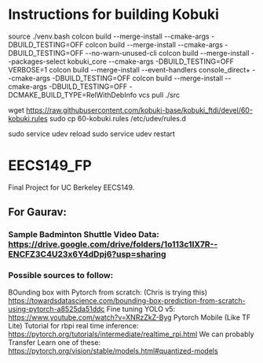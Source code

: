 # Instructions for building Kobuki

source ./venv.bash 
colcon build --merge-install --cmake-args -DBUILD_TESTING=OFF 
colcon build --merge-install --cmake-args -DBUILD_TESTING=OFF --no-warn-unused-cli 
colcon build --merge-install --packages-select kobuki_core --cmake-args -DBUILD_TESTING=OFF 
VERBOSE=1 colcon build --merge-install --event-handlers console_direct+ --cmake-args -DBUILD_TESTING=OFF 
colcon build --merge-install --cmake-args -DBUILD_TESTING=OFF -DCMAKE_BUILD_TYPE=RelWithDebInfo 
vcs pull ./src 

wget https://raw.githubusercontent.com/kobuki-base/kobuki_ftdi/devel/60-kobuki.rules 
sudo cp 60-kobuki.rules /etc/udev/rules.d 

sudo service udev reload 
sudo service udev restart 


# EECS149_FP
Final Project for UC Berkeley EECS149.

## For Gaurav:
### Sample Badminton Shuttle Video Data: https://drive.google.com/drive/folders/1o113c1IX7R--ENCFZ3C4U23x6Y4dDpj6?usp=sharing
### Possible sources to follow:
BOunding box with Pytorch from scratch: (Chris is trying this)
https://towardsdatascience.com/bounding-box-prediction-from-scratch-using-pytorch-a8525da51ddc
Fine tuning YOLO v5: https://www.youtube.com/watch?v=XNRzZkZ-Byg
Pytorch Mobile (Like TF Lite) Tutorial for rbpi real time inference: https://pytorch.org/tutorials/intermediate/realtime_rpi.html
We can probably Transfer Learn one of these: 
https://pytorch.org/vision/stable/models.html#quantized-models
 
